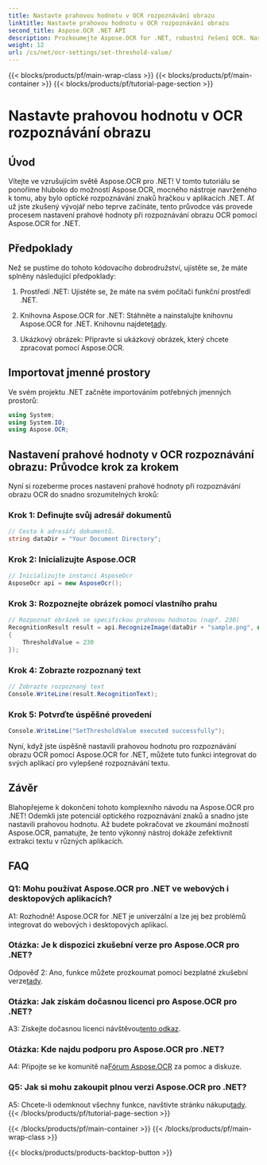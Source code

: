 ```yaml
---
title: Nastavte prahovou hodnotu v OCR rozpoznávání obrazu
linktitle: Nastavte prahovou hodnotu v OCR rozpoznávání obrazu
second_title: Aspose.OCR .NET API
description: Prozkoumejte Aspose.OCR for .NET, robustní řešení OCR. Nastavte si vlastní prahové hodnoty bez námahy. Vylepšete rozpoznávání textu ve svých aplikacích.
weight: 12
url: /cs/net/ocr-settings/set-threshold-value/
---
```


{{< blocks/products/pf/main-wrap-class >}}
{{< blocks/products/pf/main-container >}}
{{< blocks/products/pf/tutorial-page-section >}}

# Nastavte prahovou hodnotu v OCR rozpoznávání obrazu

## Úvod

Vítejte ve vzrušujícím světě Aspose.OCR pro .NET! V tomto tutoriálu se ponoříme hluboko do možností Aspose.OCR, mocného nástroje navrženého k tomu, aby bylo optické rozpoznávání znaků hračkou v aplikacích .NET. Ať už jste zkušený vývojář nebo teprve začínáte, tento průvodce vás provede procesem nastavení prahové hodnoty při rozpoznávání obrazu OCR pomocí Aspose.OCR for .NET.

## Předpoklady

Než se pustíme do tohoto kódovacího dobrodružství, ujistěte se, že máte splněny následující předpoklady:

1. Prostředí .NET: Ujistěte se, že máte na svém počítači funkční prostředí .NET.

2.  Knihovna Aspose.OCR for .NET: Stáhněte a nainstalujte knihovnu Aspose.OCR for .NET. Knihovnu najdete[tady](https://releases.aspose.com/ocr/net/).

3. Ukázkový obrázek: Připravte si ukázkový obrázek, který chcete zpracovat pomocí Aspose.OCR.

## Importovat jmenné prostory

Ve svém projektu .NET začněte importováním potřebných jmenných prostorů:

```csharp
using System;
using System.IO;
using Aspose.OCR;
```

## Nastavení prahové hodnoty v OCR rozpoznávání obrazu: Průvodce krok za krokem

Nyní si rozeberme proces nastavení prahové hodnoty při rozpoznávání obrazu OCR do snadno srozumitelných kroků:

### Krok 1: Definujte svůj adresář dokumentů

```csharp
// Cesta k adresáři dokumentů.
string dataDir = "Your Document Directory";
```

### Krok 2: Inicializujte Aspose.OCR

```csharp
// Inicializujte instanci AsposeOcr
AsposeOcr api = new AsposeOcr();
```

### Krok 3: Rozpoznejte obrázek pomocí vlastního prahu

```csharp
// Rozpoznat obrázek se specifickou prahovou hodnotou (např. 230)
RecognitionResult result = api.RecognizeImage(dataDir + "sample.png", new RecognitionSettings
{
    ThresholdValue = 230
});
```

### Krok 4: Zobrazte rozpoznaný text

```csharp
// Zobrazte rozpoznaný text
Console.WriteLine(result.RecognitionText);
```

### Krok 5: Potvrďte úspěšné provedení

```csharp
Console.WriteLine("SetThresholdValue executed successfully");
```

Nyní, když jste úspěšně nastavili prahovou hodnotu pro rozpoznávání obrazu OCR pomocí Aspose.OCR for .NET, můžete tuto funkci integrovat do svých aplikací pro vylepšené rozpoznávání textu.

## Závěr

Blahopřejeme k dokončení tohoto komplexního návodu na Aspose.OCR pro .NET! Odemkli jste potenciál optického rozpoznávání znaků a snadno jste nastavili prahovou hodnotu. Až budete pokračovat ve zkoumání možností Aspose.OCR, pamatujte, že tento výkonný nástroj dokáže zefektivnit extrakci textu v různých aplikacích.

## FAQ

### Q1: Mohu používat Aspose.OCR pro .NET ve webových i desktopových aplikacích?

A1: Rozhodně! Aspose.OCR for .NET je univerzální a lze jej bez problémů integrovat do webových i desktopových aplikací.

### Otázka: Je k dispozici zkušební verze pro Aspose.OCR pro .NET?

 Odpověď 2: Ano, funkce můžete prozkoumat pomocí bezplatné zkušební verze[tady](https://releases.aspose.com/).

### Otázka: Jak získám dočasnou licenci pro Aspose.OCR pro .NET?

 A3: Získejte dočasnou licenci návštěvou[tento odkaz](https://purchase.aspose.com/temporary-license/).

### Otázka: Kde najdu podporu pro Aspose.OCR pro .NET?

 A4: Připojte se ke komunitě na[Fórum Aspose.OCR](https://forum.aspose.com/c/ocr/16) za pomoc a diskuze.

### Q5: Jak si mohu zakoupit plnou verzi Aspose.OCR pro .NET?

 A5: Chcete-li odemknout všechny funkce, navštivte stránku nákupu[tady](https://purchase.aspose.com/buy).
{{< /blocks/products/pf/tutorial-page-section >}}

{{< /blocks/products/pf/main-container >}}
{{< /blocks/products/pf/main-wrap-class >}}

{{< blocks/products/products-backtop-button >}}
